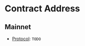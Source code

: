 # Contract Address

## Mainnet

- [Protocol](https://github.com/bluestone-live/bluestone/blob/master/contracts/protocol/interface/IProtocol.sol): `TODO`
